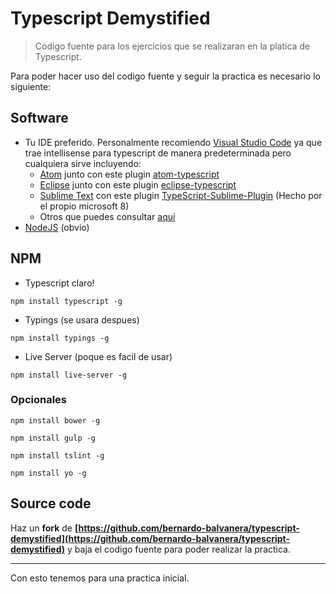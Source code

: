 # Typescript Demystified


> Codigo fuente para los ejercicios que se realizaran en la platica de Typescript.


Para poder hacer uso del codigo fuente y seguir la practica es necesario lo siguiente:

## Software

- Tu IDE preferido. Personalmente recomiendo [Visual Studio Code](https://code.visualstudio.com/download) ya que trae intellisense para typescript de manera predeterminada pero cualquiera sirve incluyendo:
	- [Atom](https://atom.io/) junto con este plugin [atom-typescript](https://atom.io/packages/atom-typescript)
	- [Eclipse](https://eclipse.org/downloads/eclipse-packages/) junto con este plugin [eclipse-typescript](https://github.com/palantir/eclipse-typescript)
	- [Sublime Text](https://www.sublimetext.com/3) con este plugin [TypeScript-Sublime-Plugin](https://github.com/Microsoft/TypeScript-Sublime-Plugin) (Hecho por el propio microsoft 8)
	- Otros que puedes consultar [aqui](https://github.com/Microsoft/TypeScript/wiki/TypeScript-Editor-Support)
- [NodeJS](https://nodejs.org/en/download/) (obvio)

## NPM

* Typescript claro!

```
npm install typescript -g
```

* Typings (se usara despues)

```
npm install typings -g
```

* Live Server (poque es facil de usar)

```
npm install live-server -g
```

### Opcionales

```
npm install bower -g
```

```
npm install gulp -g
```

```
npm install tslint -g
```

```
npm install yo -g
```

## Source code

Haz un **fork** de **[https://github.com/bernardo-balvanera/typescript-demystified](https://github.com/bernardo-balvanera/typescript-demystified)** y baja el codigo fuente para poder realizar la practica.

---

Con esto tenemos para una practica inicial. 